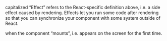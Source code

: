 
 capitalized “Effect” refers to the React-specific definition above, i.e. a side effect caused by rendering. 
 Effects let you run some code after rendering so that you can synchronize your component with some system outside of React.

when the component “mounts”, i.e. appears on the screen for the first time.